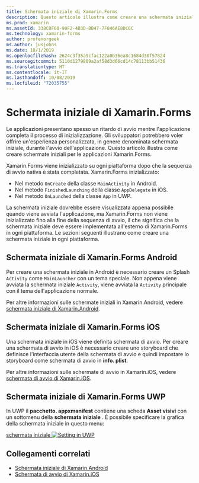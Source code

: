 ```yaml
---
title: Schermata iniziale di Xamarin.Forms
description: Questo articolo illustra come creare una schermata iniziale per un'applicazione Xamarin.Forms.
ms.prod: xamarin
ms.assetId: 338C8F60-90F2-4B3D-BB47-7F846AE8DC6C
ms.technology: xamarin-forms
author: profexorgeek
ms.author: jusjohns
ms.date: 10/1/2019
ms.openlocfilehash: 2624c3f35a9cfac122a0b36ea8c1684d30f57824
ms.sourcegitcommit: 5110d1279809a2af58d3d66cd14c78113bb51436
ms.translationtype: HT
ms.contentlocale: it-IT
ms.lasthandoff: 10/08/2019
ms.locfileid: "72035755"
---
```

# <a name="xamarinforms-splash-screen"></a>Schermata iniziale di Xamarin.Forms

Le applicazioni presentano spesso un ritardo di avvio mentre l'applicazione completa il processo di inizializzazione. Gli sviluppatori potrebbero voler offrire un'esperienza personalizzata, in genere denominata schermata iniziale, durante l'avvio dell'applicazione. Questo articolo illustra come creare schermate iniziali per le applicazioni Xamarin.Forms.

Xamarin.Forms viene inizializzato su ogni piattaforma dopo che la sequenza di avvio nativa è stata completata. Xamarin.Forms inizializzato:

- Nel metodo `OnCreate` della classe `MainActivity` in Android.
- Nel metodo `FinishedLaunching` della classe `AppDelegate` in iOS.
- Nel metodo `OnLaunched` della classe `App` in UWP.

La schermata iniziale dovrebbe essere visualizzata appena possibile quando viene avviata l'applicazione, ma Xamarin.Forms non viene inizializzato fino alla fine della sequenza di avvio, il che significa che la schermata iniziale deve essere implementata all'esterno di Xamarin.Forms in ogni piattaforma. Le sezioni seguenti illustrano come creare una schermata iniziale in ogni piattaforma.

## <a name="xamarinforms-android-splash-screen"></a>Schermata iniziale di Xamarin.Forms Android

Per creare una schermata iniziale in Android è necessario creare un Splash `Activity` come `MainLauncher` con un tema speciale. Non appena viene avviata la schermata iniziale `Activity`, viene avviata la `Activity` principale con il tema dell'applicazione normale.

Per altre informazioni sulle schermate iniziali in Xamarin.Android, vedere [schermata iniziale di Xamarin.Android](~/android/user-interface/splash-screen.md).

## <a name="xamarinforms-ios-splash-screen"></a>Schermata iniziale di Xamarin.Forms iOS

Una schermata iniziale in iOS viene definita schermata di avvio. Per creare una schermata di avvio in iOS è necessario creare uno storyboard che definisce l'interfaccia utente della schermata di avvio e quindi impostare lo storyboard come schermata di avvio in **info. plist**.

Per altre informazioni sulle schermate di avvio in Xamarin.iOS, vedere [schermata di avvio di Xamarin.iOS](~/ios/app-fundamentals/images-icons/launch-screens.md).

## <a name="xamarinforms-uwp-splash-screen"></a>Schermata iniziale di Xamarin.Forms UWP

In UWP il **pacchetto. appxmanifest** contiene una scheda **Asset visivi** con un sottomenu della **schermata iniziale** . È possibile specificare la grafica della schermata iniziale in questo menu:

[schermata iniziale ![Setting in UWP](splashscreen-images/uwp-splashscreen-cropped.png)](splashscreen-images/uwp-splashscreen.png#lightbox)

## <a name="related-links"></a>Collegamenti correlati

- [Schermata iniziale di Xamarin.Android](~/android/user-interface/splash-screen.md)
- [Schermata di avvio di Xamarin.iOS](~/ios/app-fundamentals/images-icons/launch-screens.md)
